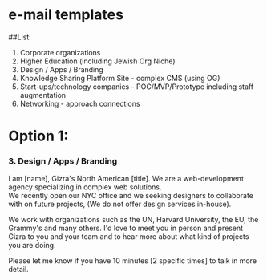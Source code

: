 # e-mail templates

##List:
1. Corporate organizations
2. Higher Education (including Jewish Org Niche)
3. Design / Apps / Branding
4. Knowledge Sharing Platform Site - complex CMS (using OG)
5. Start-ups/technology companies - POC/MVP/Prototype including staff augmentation
6. Networking - approach connections

# Option 1:

### 3. Design / Apps / Branding

I am [name], Gizra's North American [title]. We are a web-development agency specializing in complex web solutions.  
We recently open our NYC office and we seeking designers to collaborate with on future projects, (We do not offer design services in-house).

We work with organizations such as the UN, Harvard University, the EU, the Grammy's and many others.
I'd love to meet you in person and present Gizra to you and your team and to hear more about what kind of projects you are doing.

Please let me know if you have 10 minutes [2 specific times] to talk in more detail.  

